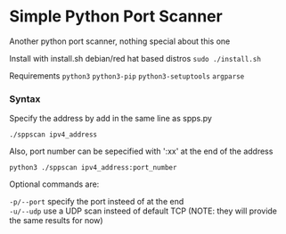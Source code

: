 # Simple Python Port Scanner

Another python port scanner, nothing special about this one

Install with install.sh debian/red hat based distros
`sudo ./install.sh`

Requirements
`python3`
`python3-pip`
`python3-setuptools`
`argparse`

### Syntax

Specify the address by add in the same line as spps.py

`./sppscan ipv4_address`

Also, port number can be sepecified with ':xx' at the end of the address

`python3 ./sppscan ipv4_address:port_number`

Optional commands are:

`-p/--port`	specify the port insteed of at the end\
`-u/--udp`	use a UDP scan insteed of default TCP (NOTE: they will provide\
	the same results for now)

